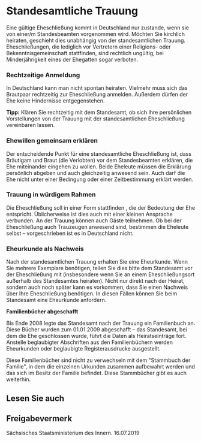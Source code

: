 # Standesamtliche Trauung

Eine gültige Eheschließung kommt in Deutschland nur zustande, wenn sie von einer/m Standesbeamten vorgenommen wird. Möchten Sie kirchlich heiraten, geschieht dies unabhängig von der standesamtlichen Trauung. Eheschließungen, die lediglich vor Vertretern einer Religions- oder Bekenntnisgemeinschaft stattfinden, sind rechtlich ungültig, bei Minderjährigkeit eines der Ehegatten sogar verboten.

### Rechtzeitige Anmeldung

In Deutschland kann man nicht spontan heiraten. Vielmehr muss sich das Brautpaar rechtzeitig zur Eheschließung anmelden. Außerdem dürfen der Ehe keine Hindernisse entgegenstehen.

**Tipp:** Klären Sie rechtzeitig mit dem Standesamt, ob sich Ihre persönlichen Vorstellungen von der Trauung mit der standesamtlichen Eheschließung vereinbaren lassen.

### Ehewillen gemeinsam erklären

Der entscheidende Punkt für eine standesamtliche Eheschließung ist, dass Bräutigam und Braut (die Verlobten) vor dem Standesbeamten erklären, die Ehe miteinander eingehen zu wollen. Beide Eheleute müssen die Erklärung persönlich abgeben und auch gleichzeitig anwesend sein. Auch darf die Ehe nicht unter einer Bedingung oder einer Zeitbestimmung erklärt werden.

### Trauung in würdigem Rahmen

Die Eheschließung soll in einer Form stattfinden , die der Bedeutung der Ehe entspricht. Üblicherweise ist dies auch mit einer kleinen Ansprache verbunden. An der Trauung können auch Gäste teilnehmen. Ob bei der Eheschließung auch Trauzeugen anwesend sind, bestimmen die Eheleute selbst – vorgeschrieben ist es in Deutschland nicht.

### Eheurkunde als Nachweis

Nach der standesamtlichen Trauung erhalten Sie eine Eheurkunde. Wenn Sie mehrere Exemplare benötigen, teilen Sie dies bitte dem Standesamt vor der Eheschließung mit (insbesondere wenn Sie an einem Eheschließungsort außerhalb des Standesamtes heiraten). Nicht nur direkt nach der Heirat, sondern auch noch später kann es vorkommen, dass Sie einen Nachweis über Ihre Eheschließung benötigen. In diesen Fällen können Sie beim Standesamt eine Eheurkunde anfordern.

**Familienbücher abgeschafft**

Bis Ende 2008 legte das Standesamt nach der Trauung ein Familienbuch an. Diese Bücher wurden zum 01.01.2009 abgeschafft – das Standesamt, bei dem die Ehe geschlossen wurde, führt die Daten als Heiratseinträge fort. Anstelle beglaubigter Abschriften aus den Familienbüchern werden Eheurkunden oder beglaubigte Registerausdrucke ausgestellt.

Diese Familienbücher sind nicht zu verwechseln mit dem "Stammbuch der Familie", in dem die einzelnen Urkunden zusammen aufbewahrt werden und das sich im Besitz der Familie befindet. Diese Stammbücher gibt es auch weiterhin.

## Lesen Sie auch

## Freigabevermerk

Sächsisches Staatsministerium des Innern. 16.07.2019
